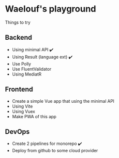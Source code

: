 # Waelouf's playground

Things to try 

## Backend
- Using minimal API ✔️
- Using Result (language ext) ✔️
- Use Polly 
- Use FluentValidator
- Using MediatR

## Frontend
- Create a simple Vue app that using the minimal API
- Using Vite
- Using Vuex 
- Make PWA of this app

## DevOps
- Create 2 pipelines for monorepo ✔️
- Deploy from github to some cloud provider 
